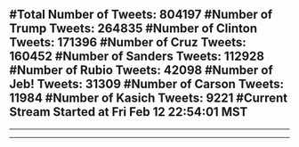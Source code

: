 #Total Number of Tweets: 804197 
#Number of Trump Tweets: 264835
#Number of Clinton Tweets: 171396
#Number of Cruz Tweets: 160452
#Number of Sanders Tweets: 112928
#Number of Rubio Tweets: 42098
#Number of Jeb! Tweets: 31309
#Number of Carson Tweets: 11984
#Number of Kasich Tweets: 9221
#Current Stream Started at Fri Feb 12 22:54:01 MST
---
---
---
